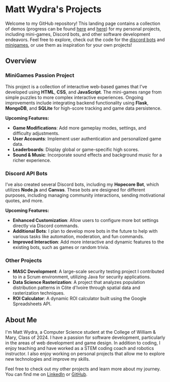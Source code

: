 # Matt Wydra's Projects

Welcome to my GitHub repository! This landing page contains a collection of demos (progress can be found [here](https://github.com/mattwydra/about-me/issues/1) and [here](https://github.com/mattwydra/about-me/issues/2)) for my personal projects, including mini-games, Discord bots, and other software development endeavors. Feel free to explore, check out the code for the [discord bots](https://github.com/mattwydra/discord_bots) and [minigames](https://github.com/mattwydra/projects/tree/main/minigames), or use them as inspiration for your own projects!

## Overview

### MiniGames Passion Project
This project is a collection of interactive web-based games that I’ve developed using **HTML**, **CSS**, and **JavaScript**. The mini-games range from simple puzzles to more complex interactive experiences. Ongoing improvements include integrating backend functionality using **Flask**, **MongoDB**, and **SQLite** for high-score tracking and game data persistence.

**Upcoming Features:**
- **Game Modifications**: Add more gameplay modes, settings, and difficulty adjustments.
- **User Accounts**: Implement user authentication and personalized game data.
- **Leaderboards**: Display global or game-specific high scores.
- **Sound & Music**: Incorporate sound effects and background music for a richer experience.

### Discord API Bots
I’ve also created several Discord bots, including my **Hopecore Bot**, which utilizes **Node.js** and **Canvas**. These bots are designed for different purposes, including managing community interactions, sending motivational quotes, and more.

**Upcoming Features:**
- **Enhanced Customization**: Allow users to configure more bot settings directly via Discord commands.
- **Additional Bots**: I plan to develop more bots in the future to help with various tasks like automation, moderation, and fun commands.
- **Improved Interaction**: Add more interactive and dynamic features to the existing bots, such as games or random trivia.

### Other Projects
- **MASC Development**: A large-scale security testing project I contributed to in a Scrum environment, utilizing Java for security applications.
- **Data Science Rasterization**: A project that analyzes population distribution patterns in Côte d'Ivoire through spatial data and rasterization techniques.
- **ROI Calculator**: A dynamic ROI calculator built using the Google Spreadsheets API.

## About Me

I'm Matt Wydra, a Computer Science student at the College of William & Mary, Class of 2024. I have a passion for software development, particularly in the areas of web development and game design. In addition to coding, I enjoy teaching and have worked as a STEM coding coach and robotics instructor. I also enjoy working on personal projects that allow me to explore new technologies and improve my skills.

Feel free to check out my other projects and learn more about my journey. You can find me on [LinkedIn](https://linkedin.com/in/mattwydra) or [GitHub](https://github.com/mattwydra).
